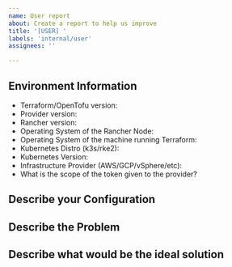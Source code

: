 ```yaml
---
name: User report
about: Create a report to help us improve
title: '[USER] '
labels: 'internal/user'
assignees: ''

---
```


## Environment Information

<!--Please add information on the same line in quotes. Eg. - Terraform/OpenToFu version: "v1.15.0" -->
- Terraform/OpenTofu version:
- Provider version:
- Rancher version:
- Operating System of the Rancher Node:
- Operating System of the machine running Terraform:
- Kubernetes Distro (k3s/rke2):
- Kubernetes Version:
- Infrastructure Provider (AWS/GCP/vSphere/etc):
- What is the scope of the token given to the provider?

## Describe your Configuration

<!-- How do you configure Rancher? --> 
<!--- Are you importing clusters or provisioning? --->
<!--- Are you using cloud provider clusters like AKS or EKS, or are you provisioning on VMs? --->
<!-- Please include example Terraform configs, this enables us to write relevant testing for your problem and prevent regressions --->

## Describe the Problem

<!--- Please include bits of Terraform config that is relevant to your problem --->
<!--- We need to be able to reproduce the problem, please make sure to give enough information --->

## Describe what would be the ideal solution

<!--- How should it work? Please include example Terraform config --->
<!--- Feel free to remove this section if you are reporting a specific bug or missing feature --->

